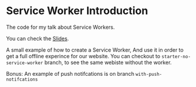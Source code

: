 # Service Worker Introduction

The code for my talk about Service Workers.

You can check the [Slides](https://www.slideshare.net/barakdrechsler/room-service-worker-please-79245493).

A small example of how to create a Service Worker,
And use it in order to get a full offline experince for our website.
You can checkout to `starter-no-service-worker` branch, to see the same webiste without the worker.

Bonus: An example of push notifcations is on branch `with-push-notifcations`
